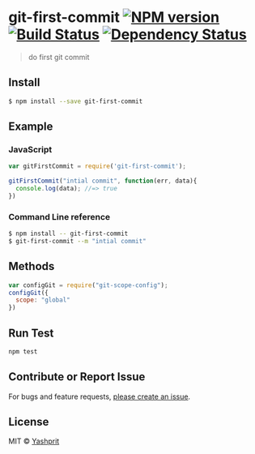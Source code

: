 #  git-first-commit [![NPM version][npm-image]][npm-url] [![Build Status][travis-image]][travis-url] [![Dependency Status][daviddm-url]][daviddm-image]

> do first git commit


## Install

```sh
$ npm install --save git-first-commit
```


## Example

### JavaScript

```js
var gitFirstCommit = require('git-first-commit');

gitFirstCommit("intial commit", function(err, data){
  console.log(data); //=> true
})

```

### Command Line reference

```sh
$ npm install -- git-first-commit
$ git-first-commit --m "intial commit"
```


## Methods

```js
var configGit = require("git-scope-config");
configGit({
  scope: "global"
})
```

## Run Test
```sh
npm test
```

## Contribute or Report Issue
For bugs and feature requests, [please create an issue][issue-url].

## License

MIT © [Yashprit](yashprit.github.io)

[issue-url]: https://github.com/yashprit/git-first-commit/issues
[npm-url]: https://npmjs.org/package/git-first-commit
[npm-image]: https://badge.fury.io/js/git-first-commit.svg
[travis-url]: https://travis-ci.org/yashprit/git-first-commit
[travis-image]: https://travis-ci.org/yashprit/git-first-commit.svg?branch=master
[daviddm-url]: https://david-dm.org/yashprit/git-first-commit.svg?theme=shields.io
[daviddm-image]: https://david-dm.org/yashprit/git-first-commit
